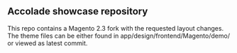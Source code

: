 ## Accolade showcase repository
This repo contains a Magento 2.3 fork with the requested layout changes. The theme files can be either found in app/design/frontend/Magento/demo/ or viewed as latest commit.
